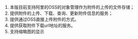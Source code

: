 1. 本版目前支持阿里的OSS的对象管理作为附件的上传的文件存储；
2. 提供附件的上传、下载、查询、更新附件信息的服务；
3. 提供通过OSS直接上传附件的方式。
4. 提供获取附件下载url地址的服务。
5. 支持缩略图的显示